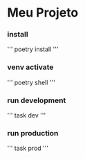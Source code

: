 # Meu Projeto

### install
'''
poetry install
'''

### venv activate
'''
poetry shell
'''

### run development
'''
task dev
'''

### run production
'''
task prod
'''